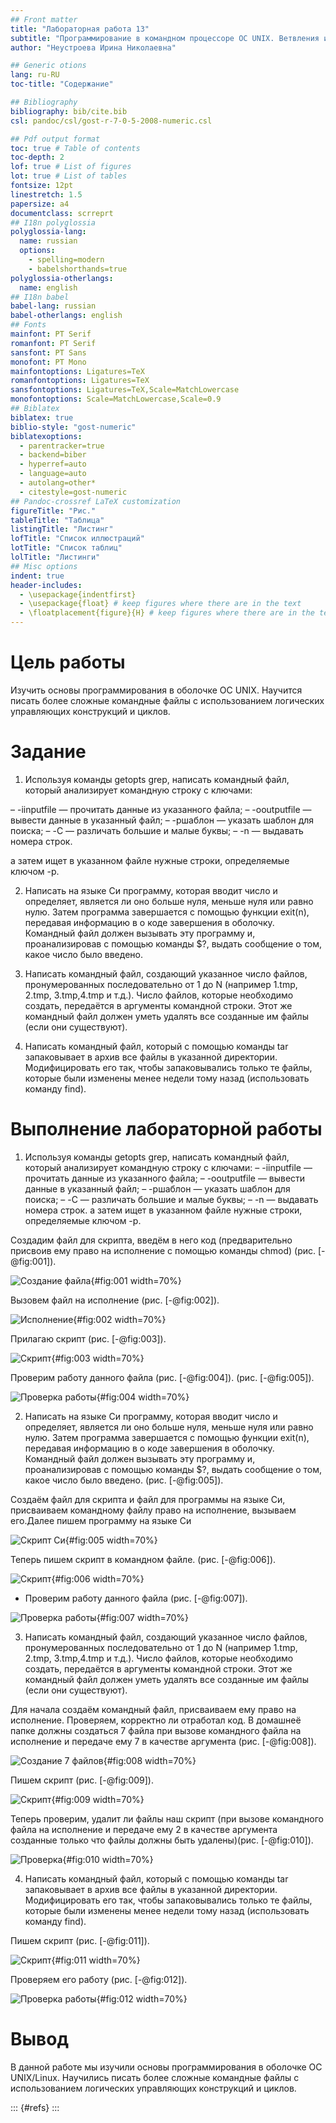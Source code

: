 ```yaml
---
## Front matter
title: "Лабораторная работа 13"
subtitle: "Программирование в командном процессоре ОС UNIX. Ветвления и циклы"
author: "Неустроева Ирина Николаевна"

## Generic otions
lang: ru-RU
toc-title: "Содержание"

## Bibliography
bibliography: bib/cite.bib
csl: pandoc/csl/gost-r-7-0-5-2008-numeric.csl

## Pdf output format
toc: true # Table of contents
toc-depth: 2
lof: true # List of figures
lot: true # List of tables
fontsize: 12pt
linestretch: 1.5
papersize: a4
documentclass: scrreprt
## I18n polyglossia
polyglossia-lang:
  name: russian
  options:
	- spelling=modern
	- babelshorthands=true
polyglossia-otherlangs:
  name: english
## I18n babel
babel-lang: russian
babel-otherlangs: english
## Fonts
mainfont: PT Serif
romanfont: PT Serif
sansfont: PT Sans
monofont: PT Mono
mainfontoptions: Ligatures=TeX
romanfontoptions: Ligatures=TeX
sansfontoptions: Ligatures=TeX,Scale=MatchLowercase
monofontoptions: Scale=MatchLowercase,Scale=0.9
## Biblatex
biblatex: true
biblio-style: "gost-numeric"
biblatexoptions:
  - parentracker=true
  - backend=biber
  - hyperref=auto
  - language=auto
  - autolang=other*
  - citestyle=gost-numeric
## Pandoc-crossref LaTeX customization
figureTitle: "Рис."
tableTitle: "Таблица"
listingTitle: "Листинг"
lofTitle: "Список иллюстраций"
lotTitle: "Список таблиц"
lolTitle: "Листинги"
## Misc options
indent: true
header-includes:
  - \usepackage{indentfirst}
  - \usepackage{float} # keep figures where there are in the text
  - \floatplacement{figure}{H} # keep figures where there are in the text
---
```


# Цель работы

Изучить основы программирования в оболочке ОС UNIX. Научится писать более сложные командные файлы с использованием логических управляющих конструкций и циклов.


# Задание 

1. Используя команды getopts grep, написать командный файл, который анализирует командную строку с ключами:

– -iinputfile — прочитать данные из указанного файла;
– -ooutputfile — вывести данные в указанный файл;
– -pшаблон — указать шаблон для поиска;
– -C — различать большие и малые буквы;
– -n — выдавать номера строк.

а затем ищет в указанном файле нужные строки, определяемые ключом -p.

2. Написать на языке Си программу, которая вводит число и определяет, является ли оно больше нуля, меньше нуля или равно нулю. Затем программа завершается с помощью функции exit(n), передавая информацию в о коде завершения в оболочку. Командный файл должен вызывать эту программу и, проанализировав с помощью команды $?, выдать сообщение о том, какое число было введено.

3. Написать командный файл, создающий указанное число файлов, пронумерованных последовательно от 1 до N (например 1.tmp, 2.tmp, 3.tmp,4.tmp и т.д.). Число файлов, которые необходимо создать, передаётся в аргументы командной строки. Этот же командный файл должен уметь удалять все созданные им файлы (если они существуют).

4. Написать командный файл, который с помощью команды tar запаковывает в архив все файлы в указанной директории. Модифицировать его так, чтобы запаковывались только те файлы, которые были изменены менее недели тому назад (использовать команду find).


# Выполнение лабораторной работы 

1. Используя команды getopts grep, написать командный файл, который анализирует командную строку с ключами:
– -iinputfile — прочитать данные из указанного файла;
– -ooutputfile — вывести данные в указанный файл;
– -pшаблон — указать шаблон для поиска;
– -C — различать большие и малые буквы;
– -n — выдавать номера строк.
а затем ищет в указанном файле нужные строки, определяемые ключом -p.

Создадим файл для скрипта, введём в него код (предварительно присвоив ему право на исполнение с помощью команды chmod)  (рис. [-@fig:001]).

![Создание файла](image/1.jpg){#fig:001 width=70%}

Вызовем файл на исполнение (рис. [-@fig:002]).

![Исполнение](image/2.jpg){#fig:002 width=70%}

Прилагаю скрипт (рис. [-@fig:003]).

![Скрипт](image/4.jpg){#fig:003 width=70%}

Проверим работу данного файла (рис. [-@fig:004]). (рис. [-@fig:005]).

![Проверка работы](image/3.jpg){#fig:004 width=70%}


2. Написать на языке Си программу, которая вводит число и определяет, является ли оно больше нуля, меньше нуля или равно нулю. Затем программа завершается с помощью функции exit(n), передавая информацию в о коде завершения в оболочку. Командный файл должен вызывать эту программу и, проанализировав с помощью команды $?, выдать сообщение о том, какое число было введено. (рис. [-@fig:005]).

Создаём файл для скрипта и файл для программы на языке Си, присваиваем командному файлу право на исполнение, вызываем его.Далее пишем программу на языке Си

![Скрипт Си](image/5.jpg){#fig:005 width=70%}

Теперь пишем скрипт в командном файле. (рис. [-@fig:006]).

![Скрипт](image/6.jpg){#fig:006 width=70%}

* Проверим работу данного файла (рис. [-@fig:007]).

![Проверка работы](image/7.jpg){#fig:007 width=70%} 

3. Написать командный файл, создающий указанное число файлов, пронумерованных последовательно от 1 до N (например 1.tmp, 2.tmp, 3.tmp,4.tmp и т.д.). Число файлов, которые необходимо создать, передаётся в аргументы командной строки. Этот же командный файл должен уметь удалять все созданные им файлы (если они существуют).

Для начала создаём командный файл, присваиваем ему право на исполнение. Проверяем, корректно ли отработал код. В домашнеё папке должны создаться 7 файла при вызове командного файла на исполнение и передаче ему 7 в качестве аргумента  (рис. [-@fig:008]).

![Создание 7 файлов](image/8.jpg){#fig:008 width=70%}

Пишем скрипт (рис. [-@fig:009]).

![Скрипт](image/9.jpg){#fig:009 width=70%}

Теперь проверим, удалит ли файлы наш скрипт (при вызове командного файла на исполнение и передаче ему 2 в качестве аргумента созданные только что файлы должны быть удалены)(рис. [-@fig:010]).

![Проверка](image/10.jpg){#fig:010 width=70%}

4. Написать командный файл, который с помощью команды tar запаковывает в архив все файлы в указанной директории. Модифицировать его так, чтобы запаковывались только те файлы, которые были изменены менее недели тому назад (использовать команду find).

Пишем скрипт (рис. [-@fig:011]).

![Скрипт](image/11.jpg){#fig:011 width=70%}

Проверяем его работу (рис. [-@fig:012]).

![Проверка работы](image/12.jpg){#fig:012 width=70%}

# Вывод

В данной работе мы изучили основы программирования в оболочке ОС UNIX/Linux. Научились писать более сложные командные файлы с использованием логических управляющих конструкций и циклов.

::: {#refs}
:::
